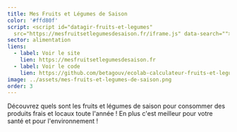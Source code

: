 ```yaml
---
title: Mes Fruits et Légumes de Saison
color: '#ffd80f'
script: <script id="datagir-fruits-et-legumes"
  src="https://mesfruitsetlegumesdesaison.fr/iframe.js" data-search=""></script>
sector: alimentation
liens:
  - label: Voir le site
    lien: https://mesfruitsetlegumesdesaison.fr
  - label: Voir le code
    lien: https://github.com/betagouv/ecolab-calculateur-fruits-et-legumes-de-saison
image: ../assets/mes-fruits-et-legumes-de-saison.png
order: 3
---
```


Découvrez quels sont les fruits et légumes de saison pour consommer des produits frais et locaux toute l'année ! En plus c'est meilleur pour votre santé et pour l'environnement !
